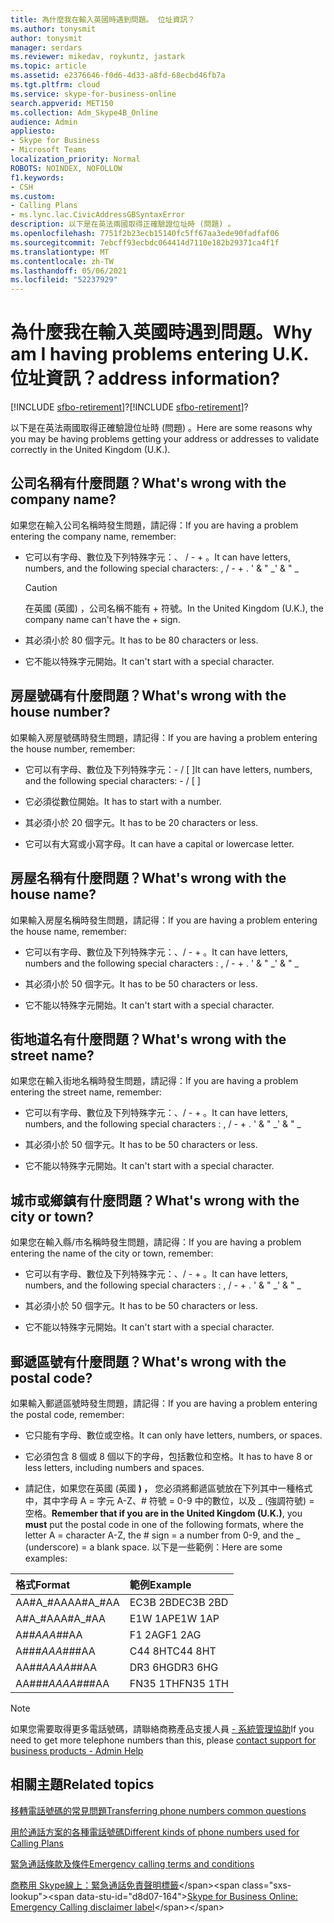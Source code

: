 ```yaml
---
title: 為什麼我在輸入英國時遇到問題。 位址資訊？
ms.author: tonysmit
author: tonysmit
manager: serdars
ms.reviewer: mikedav, roykuntz, jastark
ms.topic: article
ms.assetid: e2376646-f0d6-4d33-a8fd-68ecbd46fb7a
ms.tgt.pltfrm: cloud
ms.service: skype-for-business-online
search.appverid: MET150
ms.collection: Adm_Skype4B_Online
audience: Admin
appliesto:
- Skype for Business
- Microsoft Teams
localization_priority: Normal
ROBOTS: NOINDEX, NOFOLLOW
f1.keywords:
- CSH
ms.custom:
- Calling Plans
- ms.lync.lac.CivicAddressGBSyntaxError
description: 以下是在英法兩國取得正確驗證位址時 (問題) 。
ms.openlocfilehash: 7751f2b23ecb15140fc5ff67aa3ede90fadfaf06
ms.sourcegitcommit: 7ebcff93ecbdc064414d7110e182b29371ca4f1f
ms.translationtype: MT
ms.contentlocale: zh-TW
ms.lasthandoff: 05/06/2021
ms.locfileid: "52237929"
---
```

# <a name="why-am-i-having-problems-entering-uk-address-information"></a><span data-ttu-id="d8d07-104">為什麼我在輸入英國時遇到問題。</span><span class="sxs-lookup"><span data-stu-id="d8d07-104">Why am I having problems entering U.K.</span></span> <span data-ttu-id="d8d07-105">位址資訊？</span><span class="sxs-lookup"><span data-stu-id="d8d07-105">address information?</span></span>

<span data-ttu-id="d8d07-106">[!INCLUDE [sfbo-retirement](../../Hub/includes/sfbo-retirement.md)]?</span><span class="sxs-lookup"><span data-stu-id="d8d07-106">[!INCLUDE [sfbo-retirement](../../Hub/includes/sfbo-retirement.md)]?</span></span>

<span data-ttu-id="d8d07-107">以下是在英法兩國取得正確驗證位址時 (問題) 。</span><span class="sxs-lookup"><span data-stu-id="d8d07-107">Here are some reasons why you may be having problems getting your address or addresses to validate correctly in the United Kingdom (U.K.).</span></span>
  
## <a name="whats-wrong-with-the-company-name"></a><span data-ttu-id="d8d07-108">公司名稱有什麼問題？</span><span class="sxs-lookup"><span data-stu-id="d8d07-108">What's wrong with the company name?</span></span>

<span data-ttu-id="d8d07-109">如果您在輸入公司名稱時發生問題，請記得：</span><span class="sxs-lookup"><span data-stu-id="d8d07-109">If you are having a problem entering the company name, remember:</span></span>
  
- <span data-ttu-id="d8d07-110">它可以有字母、數位及下列特殊字元：、 / - + 。</span><span class="sxs-lookup"><span data-stu-id="d8d07-110">It can have letters, numbers, and the following special characters: , / - + .</span></span> <span data-ttu-id="d8d07-111">' &amp; " _</span><span class="sxs-lookup"><span data-stu-id="d8d07-111">' &amp; " _</span></span> 
    
    > [!CAUTION]
    > <span data-ttu-id="d8d07-112">在英國 (英國) ，公司名稱不能有 + 符號。</span><span class="sxs-lookup"><span data-stu-id="d8d07-112">In the United Kingdom (U.K.), the company name can't have the + sign.</span></span> 
  
- <span data-ttu-id="d8d07-113">其必須小於 80 個字元。</span><span class="sxs-lookup"><span data-stu-id="d8d07-113">It has to be 80 characters or less.</span></span>
    
- <span data-ttu-id="d8d07-114">它不能以特殊字元開始。</span><span class="sxs-lookup"><span data-stu-id="d8d07-114">It can't start with a special character.</span></span>
    
## <a name="whats-wrong-with-the-house-number"></a><span data-ttu-id="d8d07-115">房屋號碼有什麼問題？</span><span class="sxs-lookup"><span data-stu-id="d8d07-115">What's wrong with the house number?</span></span>

<span data-ttu-id="d8d07-116">如果輸入房屋號碼時發生問題，請記得：</span><span class="sxs-lookup"><span data-stu-id="d8d07-116">If you are having a problem entering the house number, remember:</span></span>
  
- <span data-ttu-id="d8d07-117">它可以有字母、數位及下列特殊字元：- / [ ]</span><span class="sxs-lookup"><span data-stu-id="d8d07-117">It can have letters, numbers, and the following special characters: - / [ ]</span></span>
    
- <span data-ttu-id="d8d07-118">它必須從數位開始。</span><span class="sxs-lookup"><span data-stu-id="d8d07-118">It has to start with a number.</span></span>
    
- <span data-ttu-id="d8d07-119">其必須小於 20 個字元。</span><span class="sxs-lookup"><span data-stu-id="d8d07-119">It has to be 20 characters or less.</span></span>
    
- <span data-ttu-id="d8d07-120">它可以有大寫或小寫字母。</span><span class="sxs-lookup"><span data-stu-id="d8d07-120">It can have a capital or lowercase letter.</span></span>
    
## <a name="whats-wrong-with-the-house-name"></a><span data-ttu-id="d8d07-121">房屋名稱有什麼問題？</span><span class="sxs-lookup"><span data-stu-id="d8d07-121">What's wrong with the house name?</span></span>

<span data-ttu-id="d8d07-122">如果輸入房屋名稱時發生問題，請記得：</span><span class="sxs-lookup"><span data-stu-id="d8d07-122">If you are having a problem entering the house name, remember:</span></span>
  
- <span data-ttu-id="d8d07-123">它可以有字母、數位及下列特殊字元：、/ - + 。</span><span class="sxs-lookup"><span data-stu-id="d8d07-123">It can have letters, numbers and the following special characters : , / - + .</span></span> <span data-ttu-id="d8d07-124">' &amp; " _</span><span class="sxs-lookup"><span data-stu-id="d8d07-124">' &amp; " _</span></span>
    
- <span data-ttu-id="d8d07-125">其必須小於 50 個字元。</span><span class="sxs-lookup"><span data-stu-id="d8d07-125">It has to be 50 characters or less.</span></span>
    
- <span data-ttu-id="d8d07-126">它不能以特殊字元開始。</span><span class="sxs-lookup"><span data-stu-id="d8d07-126">It can't start with a special character.</span></span>
    
## <a name="whats-wrong-with-the-street-name"></a><span data-ttu-id="d8d07-127">街地道名有什麼問題？</span><span class="sxs-lookup"><span data-stu-id="d8d07-127">What's wrong with the street name?</span></span>

<span data-ttu-id="d8d07-128">如果您在輸入街地名稱時發生問題，請記得：</span><span class="sxs-lookup"><span data-stu-id="d8d07-128">If you are having a problem entering the street name, remember:</span></span>
  
- <span data-ttu-id="d8d07-129">它可以有字母、數位及下列特殊字元：、/ - + 。</span><span class="sxs-lookup"><span data-stu-id="d8d07-129">It can have letters, numbers, and the following special characters : , / - + .</span></span> <span data-ttu-id="d8d07-130">' &amp; " _</span><span class="sxs-lookup"><span data-stu-id="d8d07-130">' &amp; " _</span></span> 
    
- <span data-ttu-id="d8d07-131">其必須小於 50 個字元。</span><span class="sxs-lookup"><span data-stu-id="d8d07-131">It has to be 50 characters or less.</span></span>
    
- <span data-ttu-id="d8d07-132">它不能以特殊字元開始。</span><span class="sxs-lookup"><span data-stu-id="d8d07-132">It can't start with a special character.</span></span> 
    
## <a name="whats-wrong-with-the-city-or-town"></a><span data-ttu-id="d8d07-133">城市或鄉鎮有什麼問題？</span><span class="sxs-lookup"><span data-stu-id="d8d07-133">What's wrong with the city or town?</span></span>

<span data-ttu-id="d8d07-134">如果您在輸入縣/市名稱時發生問題，請記得：</span><span class="sxs-lookup"><span data-stu-id="d8d07-134">If you are having a problem entering the name of the city or town, remember:</span></span>
  
- <span data-ttu-id="d8d07-135">它可以有字母、數位及下列特殊字元：、/ - + 。</span><span class="sxs-lookup"><span data-stu-id="d8d07-135">It can have letters, numbers, and the following special characters : , / - + .</span></span> <span data-ttu-id="d8d07-136">' &amp; " _</span><span class="sxs-lookup"><span data-stu-id="d8d07-136">' &amp; " _</span></span>
    
- <span data-ttu-id="d8d07-137">其必須小於 50 個字元。</span><span class="sxs-lookup"><span data-stu-id="d8d07-137">It has to be 50 characters or less.</span></span>
    
- <span data-ttu-id="d8d07-138">它不能以特殊字元開始。</span><span class="sxs-lookup"><span data-stu-id="d8d07-138">It can't start with a special character.</span></span> 
    
## <a name="whats-wrong-with-the-postal-code"></a><span data-ttu-id="d8d07-139">郵遞區號有什麼問題？</span><span class="sxs-lookup"><span data-stu-id="d8d07-139">What's wrong with the postal code?</span></span>

<span data-ttu-id="d8d07-140">如果輸入郵遞區號時發生問題，請記得：</span><span class="sxs-lookup"><span data-stu-id="d8d07-140">If you are having a problem entering the postal code, remember:</span></span>
  
- <span data-ttu-id="d8d07-141">它只能有字母、數位或空格。</span><span class="sxs-lookup"><span data-stu-id="d8d07-141">It can only have letters, numbers, or spaces.</span></span>
    
- <span data-ttu-id="d8d07-142">它必須包含 8 個或 8 個以下的字母，包括數位和空格。</span><span class="sxs-lookup"><span data-stu-id="d8d07-142">It has to have 8 or less letters, including numbers and spaces.</span></span>
    
- <span data-ttu-id="d8d07-143">請記住，如果您在英國 (英國 **) ，** 您必須將郵遞區號放在下列其中一種格式中，其中字母 A = 字元 A-Z、# 符號 = 0-9 中的數位，以及 _ (強調符號) = 空格。</span><span class="sxs-lookup"><span data-stu-id="d8d07-143">**Remember that if you are in the United Kingdom (U.K.)**, you **must** put the postal code in one of the following formats, where the letter A = character A-Z, the # sign = a number from 0-9, and the _ (underscore) = a blank space.</span></span> <span data-ttu-id="d8d07-144">以下是一些範例：</span><span class="sxs-lookup"><span data-stu-id="d8d07-144">Here are some examples:</span></span>
    
|<span data-ttu-id="d8d07-145">**格式**</span><span class="sxs-lookup"><span data-stu-id="d8d07-145">**Format**</span></span>|<span data-ttu-id="d8d07-146">**範例**</span><span class="sxs-lookup"><span data-stu-id="d8d07-146">**Example**</span></span>|
|:-----|:-----|
|<span data-ttu-id="d8d07-147">AA#A_#AA</span><span class="sxs-lookup"><span data-stu-id="d8d07-147">AA#A_#AA</span></span>  <br/> |<span data-ttu-id="d8d07-148">EC3B 2BD</span><span class="sxs-lookup"><span data-stu-id="d8d07-148">EC3B 2BD</span></span>  <br/> |
|<span data-ttu-id="d8d07-149">A#A_#AA</span><span class="sxs-lookup"><span data-stu-id="d8d07-149">A#A_#AA</span></span>  <br/> |<span data-ttu-id="d8d07-150">E1W 1AP</span><span class="sxs-lookup"><span data-stu-id="d8d07-150">E1W 1AP</span></span>  <br/> |
|<span data-ttu-id="d8d07-151">A#_#AA</span><span class="sxs-lookup"><span data-stu-id="d8d07-151">A#_#AA</span></span>  <br/> |<span data-ttu-id="d8d07-152">F1 2AG</span><span class="sxs-lookup"><span data-stu-id="d8d07-152">F1 2AG</span></span>  <br/> |
|<span data-ttu-id="d8d07-153">A##_#AA</span><span class="sxs-lookup"><span data-stu-id="d8d07-153">A##_#AA</span></span>  <br/> |<span data-ttu-id="d8d07-154">C44 8HT</span><span class="sxs-lookup"><span data-stu-id="d8d07-154">C44 8HT</span></span>  <br/> |
|<span data-ttu-id="d8d07-155">AA#_#AA</span><span class="sxs-lookup"><span data-stu-id="d8d07-155">AA#_#AA</span></span>  <br/> |<span data-ttu-id="d8d07-156">DR3 6HG</span><span class="sxs-lookup"><span data-stu-id="d8d07-156">DR3 6HG</span></span>  <br/> |
|<span data-ttu-id="d8d07-157">AA##_#AA</span><span class="sxs-lookup"><span data-stu-id="d8d07-157">AA##_#AA</span></span>  <br/> |<span data-ttu-id="d8d07-158">FN35 1TH</span><span class="sxs-lookup"><span data-stu-id="d8d07-158">FN35 1TH</span></span>  <br/> |

> [!NOTE]
> <span data-ttu-id="d8d07-159">如果您需要取得更多電話號碼，請聯絡商務產品支援人員 [- 系統管理協助](https://support.office.com/article/32a17ca7-6fa0-4870-8a8d-e25ba4ccfd4b)</span><span class="sxs-lookup"><span data-stu-id="d8d07-159">If you need to get more telephone numbers than this, please [contact support for business products - Admin Help](https://support.office.com/article/32a17ca7-6fa0-4870-8a8d-e25ba4ccfd4b)</span></span>

   
## <a name="related-topics"></a><span data-ttu-id="d8d07-160">相關主題</span><span class="sxs-lookup"><span data-stu-id="d8d07-160">Related topics</span></span>
[<span data-ttu-id="d8d07-161">移轉電話號碼的常見問題</span><span class="sxs-lookup"><span data-stu-id="d8d07-161">Transferring phone numbers common questions</span></span>](/microsoftteams/transferring-phone-numbers-common-questions)

[<span data-ttu-id="d8d07-162">用於通話方案的各種電話號碼</span><span class="sxs-lookup"><span data-stu-id="d8d07-162">Different kinds of phone numbers used for Calling Plans</span></span>](/microsoftteams/different-kinds-of-phone-numbers-used-for-calling-plans)

[<span data-ttu-id="d8d07-163">緊急通話條款及條件</span><span class="sxs-lookup"><span data-stu-id="d8d07-163">Emergency calling terms and conditions</span></span>](/microsoftteams/emergency-calling-terms-and-conditions)

<span data-ttu-id="d8d07-164">[商務用 Skype線上：緊急通話免責聲明標籤](https://github.com/MicrosoftDocs/OfficeDocs-SkypeForBusiness/blob/live/Teams/downloads/emergency-calling/emergency-calling-label-(en-us)-(v.1.0).zip?raw=true)</span><span class="sxs-lookup"><span data-stu-id="d8d07-164">[Skype for Business Online: Emergency Calling disclaimer label](https://github.com/MicrosoftDocs/OfficeDocs-SkypeForBusiness/blob/live/Teams/downloads/emergency-calling/emergency-calling-label-(en-us)-(v.1.0).zip?raw=true)</span></span>

  
 
